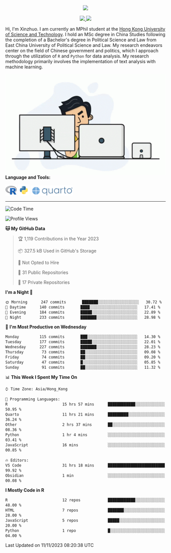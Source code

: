 <div align='center'>
<img src='https://readme-typing-svg.herokuapp.com?font=Lora&color=4d3900&center=true&lines=HKUST+Mphil+in+SOSC;Focus+on+China;Code+for+PoliSci'/>
</div>

<p align='center'>
 <a href
='https://www.linkedin.com/in/xinzhuo-huang-5161011ba/' target='_blank'>
        <img src='https://img.shields.io/badge/linkedin%20-%230077B5.svg?&style=for-the-badge&logo=linkedin&logoColor=white'/>
    </a>
 <a href='https://twitter.com/HsinchoH' target='_blank'>
        <img src='https://img.shields.io/badge/Twitter-1DA1F2?style=for-the-badge&logo=twitter&logoColor=white'/>
    </a>
    </p>
    
Hi, I'm Xinzhuo. I am currently an MPhil student at the [Hong Kong University of Science and Technology](https://sosc.hkust.edu.hk/node/613). I hold an MSc degree in China Studies following the completion of a Bachelor's degree in Political Science and Law from East China University of Political Science and Law. My research endeavors center on the field of Chinese government and politics, which I approach through the utilization of `R` and `Python` for data analysis. My research methodology primarily involves the implementation of text analysis with machine learning.




<img align='right' src="https://github.com/xinzhuohkust/xinzhuohkust/blob/main/programmer.gif" width="590">



**Language and Tools:**  

<code><img height="36" src="https://raw.githubusercontent.com/github/explore/80688e429a7d4ef2fca1e82350fe8e3517d3494d/topics/r/r.png"></code>
<code><img height="36" src="https://raw.githubusercontent.com/github/explore/80688e429a7d4ef2fca1e82350fe8e3517d3494d/topics/python/python.png"></code>
<code><img height="32" src="https://github.com/quarto-dev/quarto-r/blob/main/man/figures/quarto.png"></code>

---
<!--START_SECTION:waka-->
![Code Time](http://img.shields.io/badge/Code%20Time-1%2C127%20hrs%2011%20mins-blue)

![Profile Views](http://img.shields.io/badge/Profile%20Views-18-blue)

**🐱 My GitHub Data** 

> 🏆 1,119 Contributions in the Year 2023
 > 
> 📦 327.5 kB Used in GitHub's Storage 
 > 
> 🚫 Not Opted to Hire
 > 
> 📜 31 Public Repositories 
 > 
> 🔑 17 Private Repositories  
 > 
**I'm a Night 🦉** 

```text
🌞 Morning      247 commits       ███████░░░░░░░░░░░░░░░░░░   30.72 % 
🌆 Daytime      140 commits       ████░░░░░░░░░░░░░░░░░░░░░   17.41 % 
🌃 Evening      184 commits       █████░░░░░░░░░░░░░░░░░░░░   22.89 % 
🌙 Night        233 commits       ███████░░░░░░░░░░░░░░░░░░   28.98 % 

```
📅 **I'm Most Productive on Wednesday** 

```text
Monday         115 commits       ███░░░░░░░░░░░░░░░░░░░░░░   14.30 % 
Tuesday        177 commits       █████░░░░░░░░░░░░░░░░░░░░   22.01 % 
Wednesday      227 commits       ███████░░░░░░░░░░░░░░░░░░   28.23 % 
Thursday        73 commits       ██░░░░░░░░░░░░░░░░░░░░░░░   09.08 % 
Friday          74 commits       ██░░░░░░░░░░░░░░░░░░░░░░░   09.20 % 
Saturday        47 commits       █░░░░░░░░░░░░░░░░░░░░░░░░   05.85 % 
Sunday          91 commits       ██░░░░░░░░░░░░░░░░░░░░░░░   11.32 % 

```


📊 **This Week I Spent My Time On** 

```text
⌚︎ Time Zone: Asia/Hong_Kong

💬 Programming Languages: 
R                        15 hrs 57 mins      ████████████░░░░░░░░░░░░░   50.95 % 
Quarto                   11 hrs 21 mins      █████████░░░░░░░░░░░░░░░░   36.24 % 
Other                    2 hrs 37 mins       ██░░░░░░░░░░░░░░░░░░░░░░░   08.36 % 
Python                   1 hr 4 mins         ░░░░░░░░░░░░░░░░░░░░░░░░░   03.41 % 
JavaScript               16 mins             ░░░░░░░░░░░░░░░░░░░░░░░░░   00.85 % 

🔥 Editors: 
VS Code                  31 hrs 18 mins      █████████████████████████   99.92 % 
Obsidian                 1 min               ░░░░░░░░░░░░░░░░░░░░░░░░░   00.08 % 

```

**I Mostly Code in R** 

```text
R                        12 repos            ████████████░░░░░░░░░░░░░   48.00 % 
HTML                     7 repos             ███████░░░░░░░░░░░░░░░░░░   28.00 % 
JavaScript               5 repos             █████░░░░░░░░░░░░░░░░░░░░   20.00 % 
Python                   1 repo              █░░░░░░░░░░░░░░░░░░░░░░░░   04.00 % 

```



 Last Updated on 11/11/2023 08:20:38 UTC
<!--END_SECTION:waka-->
    
    
    
    
    
    
    
    
